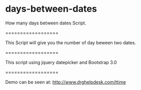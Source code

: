 days-between-dates
==================

How many days between dates Script.

==================

This Script will give you the number of day beween two dates.

==================

This script using jquery datepicker and Bootstrap 3.0


==================

Demo can be seen at:
http://www.drghelpdesk.com/ttime
